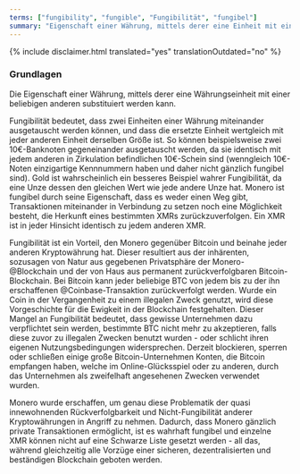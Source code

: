 ```yaml
---
terms: ["fungibility", "fungible", "Fungibilität", "fungibel"]
summary: "Eigenschaft einer Währung, mittels derer eine Einheit mit einer beliebigen anderen substituiert werden kann"
---
```


{% include disclaimer.html translated="yes" translationOutdated="no" %}
### Grundlagen

Die Eigenschaft einer Währung, mittels derer eine Währungseinheit mit einer beliebigen anderen substituiert werden kann.

Fungibilität bedeutet, dass zwei Einheiten einer Währung miteinander ausgetauscht werden können, und dass die ersetzte Einheit wertgleich mit jeder anderen Einheit derselben Größe ist. So können beispielsweise zwei 10€-Banknoten gegeneinander ausgetauscht werden, da sie identisch mit jedem anderen in Zirkulation befindlichen 10€-Schein sind (wenngleich 10€-Noten einzigartige Kennnummern haben und daher nicht gänzlich fungibel sind). Gold ist wahrscheinlich ein besseres Beispiel wahrer Fungibilität, da eine Unze dessen den gleichen Wert wie jede andere Unze hat. Monero ist fungibel durch seine Eigenschaft, dass es weder einen Weg gibt, Transaktionen miteinander in Verbindung zu setzen noch eine Möglichkeit besteht, die Herkunft eines bestimmten XMRs zurückzuverfolgen. Ein XMR ist in jeder Hinsicht identisch zu jedem anderen XMR.

Fungibilität ist ein Vorteil, den Monero gegenüber Bitcoin und beinahe jeder anderen Kryptowährung hat. Dieser resultiert aus der inhärenten, sozusagen von Natur aus gegebenen Privatsphäre der Monero-@Blockchain und der von Haus aus permanent zurückverfolgbaren Bitcoin-Blockchain. Bei Bitcoin kann jeder beliebige BTC von jedem bis zu der ihn erschaffenen @Coinbase-Transaktion zurückverfolgt werden. Wurde ein Coin in der Vergangenheit zu einem illegalen Zweck genutzt, wird diese Vorgeschichte für die Ewigkeit in der Blockchain festgehalten. Dieser Mangel an Fungibilität bedeutet, dass gewisse Unternehmen dazu verpflichtet sein werden, bestimmte BTC nicht mehr zu akzeptieren, falls diese zuvor zu illegalen Zwecken benutzt wurden - oder schlicht ihren eigenen Nutzungsbedingungen widersprechen. Derzeit blockieren, sperren oder schließen einige große Bitcoin-Unternehmen Konten, die Bitcoin empfangen haben, welche im Online-Glücksspiel oder zu anderen, durch das Unternehmen als zweifelhaft angesehenen Zwecken verwendet wurden.

Monero wurde erschaffen, um genau diese Problematik der quasi innewohnenden Rückverfolgbarkeit und Nicht-Fungibilität anderer Kryptowährungen in Angriff zu nehmen. Dadurch, dass Monero gänzlich private Transaktionen ermöglicht, ist es wahrhaft fungibel und einzelne XMR können nicht auf eine Schwarze Liste gesetzt werden - all das, während gleichzeitig alle Vorzüge einer sicheren, dezentralisierten und beständigen Blockchain geboten werden.
